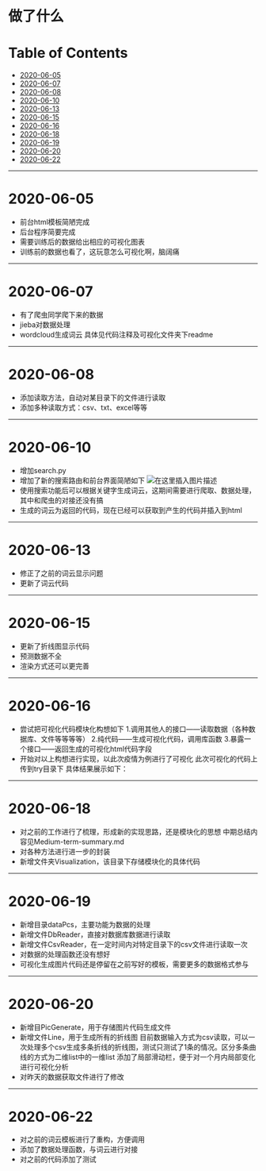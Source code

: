 做了什么
===================

Table of Contents
===================
 - [2020-06-05](#2020-06-05)
 - [2020-06-07](#2020-06-07)
 - [2020-06-08](#2020-06-08)
 - [2020-06-10](#2020-06-10) 
 - [2020-06-13](#2020-06-13) 
 - [2020-06-15](#2020-06-15) 
 - [2020-06-16](#2020-06-16) 
 - [2020-06-18](#2020-06-18) 
 - [2020-06-19](#2020-06-19) 
 - [2020-06-20](#2020-06-20) 
 - [2020-06-22](#2020-06-22) 

*************
2020-06-05
===================
- 前台html模板简陋完成
- 后台程序简要完成
- 需要训练后的数据给出相应的可视化图表
- 训练前的数据也看了，这玩意怎么可视化啊，脑阔痛

*************
2020-06-07
===================
- 有了爬虫同学爬下来的数据
- jieba对数据处理
- wordcloud生成词云
具体见代码注释及可视化文件夹下readme

*************
2020-06-08
===================
- 添加读取方法，自动对某目录下的文件进行读取
- 添加多种读取方式：csv、txt、excel等等

*************
2020-06-10
===================
- 增加search.py
- 增加了新的搜索路由和前台界面简陋如下
![在这里插入图片描述](https://img-blog.csdnimg.cn/20200610220628148.png?x-oss-process=image/watermark,type_ZmFuZ3poZW5naGVpdGk,shadow_10,text_aHR0cHM6Ly9ibG9nLmNzZG4ubmV0L3NkeWlucnVpY2hhbw==,size_16,color_FFFFFF,t_70)
- 使用搜索功能后可以根据关键字生成词云，这期间需要进行爬取、数据处理，其中和爬虫的对接还没有搞
- 生成的词云为返回的代码，现在已经可以获取到产生的代码并插入到html

*************
2020-06-13
===================
- 修正了之前的词云显示问题
- 更新了词云代码

*************
2020-06-15
===================
- 更新了折线图显示代码
- 预测数据不全
- 渲染方式还可以更完善

*************
2020-06-16
===================
- 尝试把可视化代码模块化构想如下
1.调用其他人的接口——读取数据（各种数据库、文件等等等等）
2.纯代码——生成可视化代码，调用库函数
3.暴露一个接口——返回生成的可视化html代码字段
- 开始对以上构想进行实现，以此次疫情为例进行了可视化
此次可视化的代码上传到try目录下
具体结果展示如下：

*************
2020-06-18
===================
- 对之前的工作进行了梳理，形成新的实现思路，还是模块化的思想
中期总结内容见Medium-term-summary.md
- 对各种方法进行进一步的封装
- 新增文件夹Visualization，该目录下存储模块化的具体代码

*************
2020-06-19
===================
- 新增目录dataPcs，主要功能为数据的处理
- 新增文件DbReader，直接对数据库数据进行读取
- 新增文件CsvReader，在一定时间内对特定目录下的csv文件进行读取一次
- 对数据的处理函数还没有想好
- 可视化生成图片代码还是停留在之前写好的模板，需要更多的数据格式参与

*************
2020-06-20
===================
- 新增目PicGenerate，用于存储图片代码生成文件
- 新增文件Line，用于生成所有的折线图
目前数据输入方式为csv读取，可以一次处理多个csv生成多条折线的折线图，测试只测试了1条的情况。区分多条曲线的方式为二维list中的一维list
添加了局部滑动栏，便于对一个月内局部变化进行可视化分析
- 对昨天的数据获取文件进行了修改

*************
2020-06-22
===================
- 对之前的词云模板进行了重构，方便调用
- 添加了数据处理函数，与词云进行对接
- 对之前的代码添加了测试


